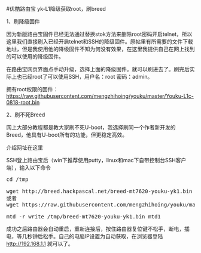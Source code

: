 #优酷路由宝 yk-L1降级获取root，刷breed


1、刷降级固件

因为新版路由宝固件已经无法通过替换stok方法来删除root密码开启telnet，所以这里我们直接刷入已经开启telnet和SSH的降级固件。原帖里有所需要的文件下载地址，但是我使用他的降级固件不知为何没有效果，在这里我提供自己在网上找到的可以使用的降级固件。

在路由宝网页界面点手动升级，选择上面的降级固件。就可以刷进去了。刷完后实际上也已经root了可以使用SSH，用户名：root 密码：admin。

拥有root权限的固件：https://raw.githubusercontent.com/mengzhihoing/youku/master/Youku-L1c-0818-root.bin

2、刷不死Breed

网上大部分教程都是教大家刷不死U-boot，我选择刷同一个作者新开发的Breed，他具有U-boot所有的功能，但更稳定高效。

介绍网址在这里

SSH登上路由宝后（win下推荐使用putty，linux和mac下自带控制台SSH客户端），输入以下命令
<pre>
cd /tmp  

wget http://breed.hackpascal.net/breed-mt7620-youku-yk1.bin   
或者  
wget https://raw.githubusercontent.com/mengzhihoing/youku/master/breed-mt7620-youku-yk1.bin  
  
mtd -r write /tmp/breed-mt7620-youku-yk1.bin mtd1  
</pre>
成功之后路由器会自动重启，重新连接后，按住路由器复位键不松手，断电，插电，等几秒钟后松手。自己的电脑IP设置为自动获取，在浏览器登陆  http://192.168.1.1  就可以了。

